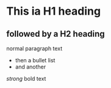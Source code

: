 # This ia H1 heading
## followed by a H2 heading

normal paragraph text
- then a bullet list
- and another

*strong* bold text
